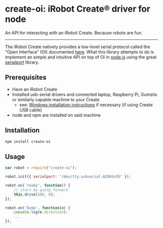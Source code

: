 create-oi: iRobot Create&#174; driver for node
========================================

An API for interacting with an iRobot Create. Because robots are fun.

---
The iRobot Create natively provides a low-level serial protocol called the "Open Interface" (OI) documented [here](http://www.irobot.com/filelibrary/pdfs/hrd/create/Create%20Open%20Interface_v2.pdf).
What this library attempts to do is implement an simple and intuitive API on top of OI in [node.js](http://nodejs.org/) using the great [serialport](https://github.com/voodootikigod/node-serialport) library.

Prerequisites
-------------
 * Have an iRobot Create 
 * Installed usb-serial drivers and connected laptop, Raspberry Pi, Gumstix or similarly capable machine to your Create
   * see: [Windows installation instructions](http://homesupport.irobot.com/app/answers/detail/a_id/362/~/installing-the-usb-serial-port) if necessary (if using Create USB cable)
 * node and npm are installed on said machine

Installation
------------
```sh
npm install create-oi
```

Usage
-----
```javascript
var robot = require("create-oi");

robot.init({ serialport: "/dev/tty.usbserial-A2001nf6" });

robot.on('ready', function() {
    // start by going forward
    this.drive(100, 0);
});

robot.on('bump', function(e) {
    console.log(e.direction);
    ...
});

```
